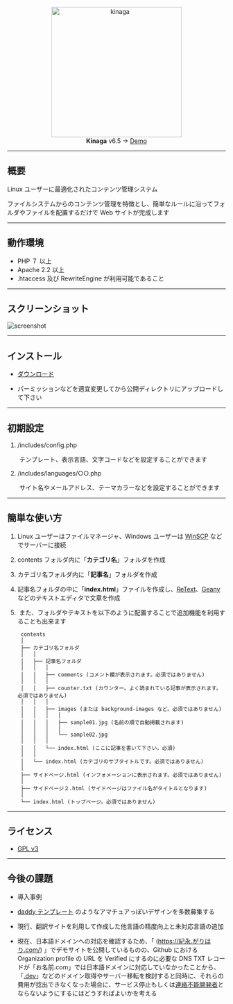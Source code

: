 <p align="center"><img src="https://user-images.githubusercontent.com/25574701/52907838-fc4a4400-32ac-11e9-8099-d4b7eaa042a8.png" alt="kinaga" width="300"><br><b>Kinaga</b> v6.5 → <a href="https://xn--5rwx17a.xn--v8jtdudb.com/">Demo</a></p>

---

## 概要

Linux ユーザーに最適化されたコンテンツ管理システム

ファイルシステムからのコンテンツ管理を特徴とし、簡単なルールに沿ってフォルダやファイルを配置するだけで Web サイトが完成します

---

## 動作環境

- PHP ７ 以上
- Apache 2.2 以上
- .htaccess 及び RewriteEngine が利用可能であること

---

## スクリーンショット

![screenshot](https://user-images.githubusercontent.com/25574701/54064868-324f6800-425c-11e9-9afd-765b198375e6.png)

---

## インストール

- [ダウンロード](https://github.com/KinagaCMS/KinagaCMS/archive/master.zip)

- パーミッションなどを適宜変更してから公開ディレクトリにアップロードして下さい

---

## 初期設定

1.  /includes/config.php

　　テンプレート、表示言語、文字コードなどを設定することができます

2.  /includes/languages/○○.php

　　サイト名やメールアドレス、テーマカラーなどを設定することができます

---

## 簡単な使い方

1.  Linux ユーザーはファイルマネージャ、Windows ユーザーは [WinSCP](https://winscp.net/) などでサーバーに接続
2.  contents フォルダ内に「<b>カテゴリ名</b>」フォルダを作成
3.  カテゴリ名フォルダ内に「<b>記事名</b>」フォルダを作成
4.  記事名フォルダの中に「<b>index.html</b>」ファイルを作成し、[ReText](https://github.com/retext-project/retext)、[Geany](https://github.com/geany/geany/) などのテキストエディタで文章を作成
5.  また、フォルダやテキストを以下のように配置することで追加機能を利用することも出来ます


		contents
		│
		├── カテゴリ名フォルダ
		│	│
		│	├── 記事名フォルダ
		│	│	│
		│	│	├── comments (コメント欄が表示されます。必須ではありません)
		│	│	│
		│	│	├── counter.txt (カウンター。よく読まれている記事が表示されます。必須ではありません)
		│	│	│
		│	│	├── images (または background-images など。必須ではありません)
		│	│	│	│
		│	│	│	├── sample01.jpg (名前の順で自動掲載されます)			
		│	│	│	│
		│	│	│	└── sample02.jpg	
		│	│	│
		│	│	└── index.html (ここに記事を書いて下さい。必須)
		│	│
		│	└── index.html (カテゴリのサブタイトルです。必須ではありません)
		│
		├── サイドページ.html (インフォメーションに表示されます。必須ではありません)
		│
		├── サイドページ２.html (サイドページはファイル名がタイトルとなります)
		│
		└── index.html (トップページ。必須ではありません)
---

## ライセンス
-  [GPL v3](https://github.com/KinagaCMS/KinagaCMS/blob/master/LICENSE)

---

## 今後の課題

- 導入事例

- [daddy テンプレート](https://github.com/KinagaCMS/templates/tree/master/daddy) のようなアマチュアっぽいデザインを多数募集する

- 現行、翻訳サイトを利用して作成した他言語の精度向上と未対応言語の追加

- 現在、日本語ドメインへの対応を確認するため、「 (https://紀永.がりはり.com/) 」でデモサイトを公開しているものの、Github における Organization profile の URL を Verified にするのに必要な DNS TXT レコードが「お名前.com」では日本語ドメインに対応していなかったことから、「[.dev](https://get.dev/)」などのドメイン取得やサーバー移転を検討すると同時に、それらの費用が捻出できなくなった場合に、サービス停止もしくは[連絡不能開発者](https://jvn.jp/reply/index.html)とならないようにするにはどうすればよいかを考える
